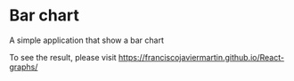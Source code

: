 # Bar chart
A simple application that show a bar chart

To see the result, please visit https://franciscojaviermartin.github.io/React-graphs/
